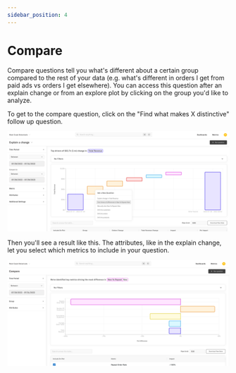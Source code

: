 ```yaml
---
sidebar_position: 4
---
```


# Compare

Compare questions tell you what's different about a certain group compared to the rest of your data (e.g. what's different in orders I get from paid ads vs orders I get elsewhere).  You can access this question after an explain change or from an explore plot by clicking on the group you'd like to analyze. 

To get to the compare question, click on the "Find what makes X distinctive" follow up question.

![compare-follow-up](../assets/compare-follow-up.png)

Then you'll see a result like this. The attributes, like in the explain change, let you select which metrics to include in your question.

![compare](../assets/compare.png)

